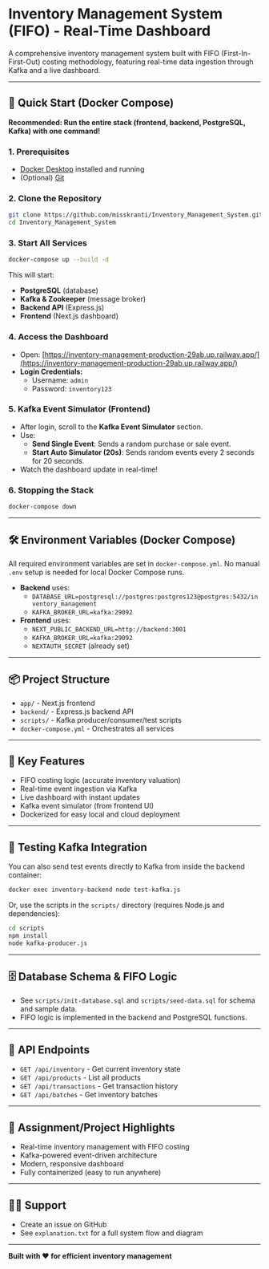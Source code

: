 # Inventory Management System (FIFO) - Real-Time Dashboard

A comprehensive inventory management system built with FIFO (First-In-First-Out) costing methodology, featuring real-time data ingestion through Kafka and a live dashboard.

---

## 🚀 Quick Start (Docker Compose)

**Recommended: Run the entire stack (frontend, backend, PostgreSQL, Kafka) with one command!**

### 1. Prerequisites
- [Docker Desktop](https://www.docker.com/products/docker-desktop/) installed and running
- (Optional) [Git](https://git-scm.com/)

### 2. Clone the Repository
```bash
git clone https://github.com/misskranti/Inventory_Management_System.git
cd Inventory_Management_System
```

### 3. Start All Services
```bash
docker-compose up --build -d
```
This will start:
- **PostgreSQL** (database)
- **Kafka & Zookeeper** (message broker)
- **Backend API** (Express.js)
- **Frontend** (Next.js dashboard)

### 4. Access the Dashboard
- Open: [https://inventory-management-production-29ab.up.railway.app/](https://inventory-management-production-29ab.up.railway.app/)
- **Login Credentials:**
  - Username: `admin`
  - Password: `inventory123`

### 5. Kafka Event Simulator (Frontend)
- After login, scroll to the **Kafka Event Simulator** section.
- Use:
  - **Send Single Event**: Sends a random purchase or sale event.
  - **Start Auto Simulator (20s)**: Sends random events every 2 seconds for 20 seconds.
- Watch the dashboard update in real-time!

### 6. Stopping the Stack
```bash
docker-compose down
```

---

## 🛠️ Environment Variables (Docker Compose)

All required environment variables are set in `docker-compose.yml`. No manual `.env` setup is needed for local Docker Compose runs.

- **Backend** uses:
  - `DATABASE_URL=postgresql://postgres:postgres123@postgres:5432/inventory_management`
  - `KAFKA_BROKER_URL=kafka:29092`
- **Frontend** uses:
  - `NEXT_PUBLIC_BACKEND_URL=http://backend:3001`
  - `KAFKA_BROKER_URL=kafka:29092`
  - `NEXTAUTH_SECRET` (already set)

---

## 📦 Project Structure
- `app/` - Next.js frontend
- `backend/` - Express.js backend API
- `scripts/` - Kafka producer/consumer/test scripts
- `docker-compose.yml` - Orchestrates all services

---

## 🎯 Key Features
- FIFO costing logic (accurate inventory valuation)
- Real-time event ingestion via Kafka
- Live dashboard with instant updates
- Kafka event simulator (from frontend UI)
- Dockerized for easy local and cloud deployment

---

## 🧪 Testing Kafka Integration

You can also send test events directly to Kafka from inside the backend container:

```bash
docker exec inventory-backend node test-kafka.js
```

Or, use the scripts in the `scripts/` directory (requires Node.js and dependencies):
```bash
cd scripts
npm install
node kafka-producer.js
```

---

## 🗄️ Database Schema & FIFO Logic
- See `scripts/init-database.sql` and `scripts/seed-data.sql` for schema and sample data.
- FIFO logic is implemented in the backend and PostgreSQL functions.

---

## 📡 API Endpoints
- `GET /api/inventory` - Get current inventory state
- `GET /api/products` - List all products
- `GET /api/transactions` - Get transaction history
- `GET /api/batches` - Get inventory batches

---

## 📝 Assignment/Project Highlights
- Real-time inventory management with FIFO costing
- Kafka-powered event-driven architecture
- Modern, responsive dashboard
- Fully containerized (easy to run anywhere)

---

## 🙋‍♂️ Support
- Create an issue on GitHub
- See `explanation.txt` for a full system flow and diagram

---

**Built with ❤️ for efficient inventory management**
